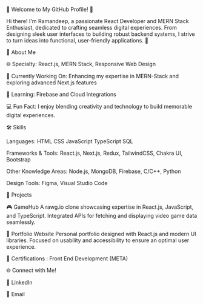 🌟 Welcome to My GitHub Profile! 👋

Hi there! I'm Ramandeep, a passionate React Developer and MERN Stack Enthusiast, dedicated to crafting seamless digital experiences. From designing sleek user interfaces to building robust backend systems, I strive to turn ideas into functional, user-friendly applications. 🚀

🚀 About Me

🌐 Specialty: React.js, MERN Stack, Responsive Web Design

🔭 Currently Working On: Enhancing my expertise in MERN-Stack and exploring advanced Next.js features

🌱 Learning: Firebase and Cloud Integrations

💻 Fun Fact: I enjoy blending creativity and technology to build memorable digital experiences.

🛠️ Skills

Languages:
           HTML
           CSS
           JavaScript
           TypeScript
           SQL

Frameworks & Tools: React.js, Next.js, Redux, TailwindCSS, Chakra UI, Bootstrap

Other Knowledge Areas: Node.js, MongoDB, Firebase, C/C++, Python

Design Tools: Figma, Visual Studio Code

🌟 Projects

🎮 GameHub
A rawg.io clone showcasing expertise in React.js, JavaScript, and TypeScript.
Integrated APIs for fetching and displaying video game data seamlessly.

💼 Portfolio Website
Personal portfolio designed with React.js and modern UI libraries.
Focused on usability and accessibility to ensure an optimal user experience.

📜 Certifications : Front End Development (META)

🌐 Connect with Me!

💼 LinkedIn

📧 Email


